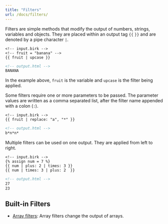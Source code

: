 ```yaml
---
title: "Filters"
url: /docs/filters/
---
```


Filters are simple methods that modify the output of numbers, strings, variables and objects. They are placed within an output tag `{{` `}}` and are denoted by a pipe character `|`.

``` birk
<!-- input.birk -->
<!-- fruit = "banana" -->
{{ fruit | upcase }}
```

``` html
<!-- output.html -->
BANANA
```

In the example above, `fruit` is the variable and `upcase` is the filter being applied.

Some filters require one or more parameters to be passed. The parameter values are written as a comma separated list, after the filter name appended with a colon (`:`).

``` birk
<!-- input.birk -->
{{ fruit | replace: "a", "*" }}
```
``` html
<!-- output.html -->
b*n*n*
```

Multiple filters can be used on one output. They are applied from left to right.

``` birk
<!-- input.birk -->
{% assign num = 7 %}
{{ num | plus: 2 | times: 3 }}
{{ num | times: 3 | plus: 2  }}
```
``` html
<!-- output.html -->
27
23
```

## Built-in Filters

- [Array filters](array-filters): Array filters change the output of arrays.
